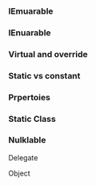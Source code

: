 ### IEmuarable

### IEnuarable

### Virtual and override

### Static vs constant


### Prpertoies


### Static Class

### Nulklable


Delegate 

Object